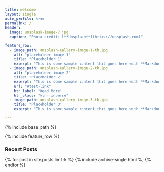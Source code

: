 ```yaml
---
title: welcome
layout: single
auto_profile: true
permalink: /
header:
  image: unsplash-image-7.jpg
  caption: "Photo credit: [**Unsplash**](https://unsplash.com)"

feature_row:
  - image_path: unsplash-gallery-image-1-th.jpg
    alt: "placeholder image 1"
    title: "Placeholder 1"
    excerpt: "This is some sample content that goes here with **Markdown** formatting."
  - image_path: unsplash-gallery-image-2-th.jpg
    alt: "placeholder image 2"
    title: "Placeholder 2"
    excerpt: "This is some sample content that goes here with **Markdown** formatting."
    url: "#test-link"
    btn_label: "Read More"
    btn_class: "btn--inverse"
  - image_path: unsplash-gallery-image-3-th.jpg
    title: "Placeholder 3"
    excerpt: "This is some sample content that goes here with **Markdown** formatting."

---
```


{% include base_path %}

{% include feature_row %}

<h3 class="archive__subtitle">Recent Posts</h3>

{% for post in site.posts limit:5 %}
  {% include archive-single.html %}
{% endfor %}
